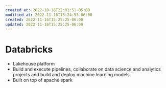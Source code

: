 ```yaml
---
created_at: 2022-10-18T22:01:51-05:00
modified_at: 2022-11-16T15:24:53-06:00
created: 2022-11-16T15:25:25-06:00
updated: 2022-11-16T15:25:25-06:00
---
```


# Databricks
- Lakehouse platform
- Build and execute pipelines, collaborate on data science and analytics projects and build and deploy machine learning models
- Built on top of apache spark
